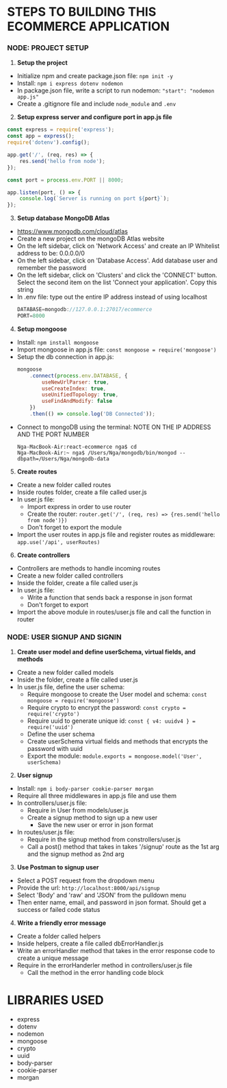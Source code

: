 # STEPS TO BUILDING THIS ECOMMERCE APPLICATION

### NODE: PROJECT SETUP
1. **Setup the project**
- Initialize npm and create package.json file: `npm init -y`
- Install: `npm i express dotenv nodemon`
- In package.json file, write a script to run nodemon: `"start": "nodemon app.js"`
- Create a .gitignore file and include `node_module` and `.env`

2. **Setup express server and configure port in app.js file**
```javascript
const express = require('express');
const app = express();
require('dotenv').config();

app.get('/', (req, res) => {
	res.send('hello from node');
});

const port = process.env.PORT || 8000;

app.listen(port, () => {
	console.log(`Server is running on port ${port}`);
});
```

3. **Setup database MongoDB Atlas**
- https://www.mongodb.com/cloud/atlas
- Create a new project on the mongoDB Atlas website
- On the left sidebar, click on 'Network Access' and create an IP Whitelist address to be: 0.0.0.0/0
- On the left sidebar, click on 'Database Access'. Add database user and remember the password
- On the left sidebar, click on 'Clusters' and click the 'CONNECT' button. Select the second item on the list 'Connect your application'. Copy this string
- In .env file: type out the entire IP address instead of using localhost
	```javascript
	DATABASE=mongodb://127.0.0.1:27017/ecommerce
	PORT=8000
	```

4. **Setup mongoose**
- Install: `npm install mongoose`
- Import mongoose in app.js file: `const mongoose = require('mongoose')`
- Setup the db connection in app.js:
	```javascript
	mongoose
		.connect(process.env.DATABASE, {
			useNewUrlParser: true,
			useCreateIndex: true,
			useUnifiedTopology: true,
			useFindAndModify: false
		})
		.then(() => console.log('DB Connected'));
	``` 
- Connect to mongoDB using the terminal: NOTE ON THE IP ADDRESS AND THE PORT NUMBER
	```
	Nga-MacBook-Air:react-ecommerce nga$ cd
	Nga-MacBook-Air:~ nga$ /Users/Nga/mongodb/bin/mongod --dbpath=/Users/Nga/mongodb-data
	```

5. **Create routes**
- Create a new folder called routes
- Inside routes folder, create a file called user.js
- In user.js file:
	- Import express in order to use router
	- Create the router: `router.get('/', (req, res) => {res.send('hello from node')})`
	- Don't forget to export the module
- Import the user routes in app.js file and register routes as middleware: `app.use('/api', userRoutes)`

6. **Create controllers**
- Controllers are methods to handle incoming routes
- Create a new folder called controllers
- Inside the folder, create a file called user.js
- In user.js file:
	- Write a function that sends back a response in json format
	- Don't forget to export
- Import the above module in routes/user.js file and call the function in router

### NODE: USER SIGNUP AND SIGNIN
1. **Create user model and define userSchema, virtual fields, and methods**
- Create a new folder called models
- Inside the folder, create a file called user.js
- In user.js file, define the user schema:
	- Require mongoose to create the User model and schema: `const mongoose = require('mongoose')`
	- Require crypto to encrypt the password: `const crypto = require('crypto')`
	- Require uuid to generate unique id: `const { v4: uuidv4 } = require('uuid')`
	- Define the user schema
	- Create userSchema virtual fields and methods that encrypts the password with uuid
	- Export the module: `module.exports = mongoose.model('User', userSchema)`

2. **User signup**
- Install: `npm i body-parser cookie-parser morgan`
- Require all three middlewares in app.js file and use them
- In controllers/user.js file:
	- Require in User from models/user.js
	- Create a signup method to sign up a new user
		- Save the new user or error in json format
- In routes/user.js file:
	- Require in the signup method from constrollers/user.js
	- Call a post() method that takes in takes '/signup' route as the 1st arg and the signup method as 2nd arg

3. **Use Postman to signup user**
- Select a POST request from the dropdown menu
- Provide the url: `http://localhost:8000/api/signup`
- Select 'Body' and 'raw' and 'JSON' from the pulldown menu
- Then enter name, email, and password in json format. Should get a success or failed code status

4. **Write a friendly error message**
- Create a folder called helpers
- Inside helpers, create a file called dbErrorHandler.js
- Write an errorHandler method that takes in the error response code to create a unique message
- Require in the errorHanderler method in controllers/user.js file
	- Call the method in the error handling code block






# LIBRARIES USED

- express
- dotenv
- nodemon
- mongoose
- crypto
- uuid
- body-parser
- cookie-parser
- morgan